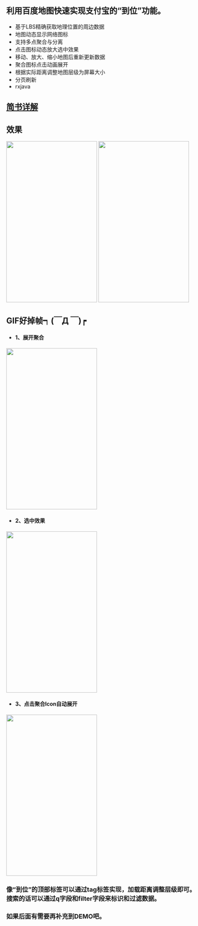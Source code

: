
## 利用百度地图快速实现支付宝的“到位”功能。


* 基于LBS精确获取地理位置的周边数据
* 地图动态显示网络图标
* 支持多点聚合与分离
* 点击图标动态放大选中效果
* 移动、放大、缩小地图后重新更新数据
* 聚合图标点击动画展开
* 根据实际距离调整地图层级为屏幕大小
* 分页刷新
* rxjava

## [简书详解](http://www.jianshu.com/p/2479719af18c)

## 效果
<img src="https://github.com/CarGuo/LBSMap/blob/master/01.jpg" width="240px" height="426px"/>
<img src="https://github.com/CarGuo/LBSMap/blob/master/02.jpg" width="240px" height="426px"/>

<p></p>

## GIF好掉帧┑(￣Д ￣)┍

* <h4>1、展开聚合</h4>
<img src="https://github.com/CarGuo/LBSMap/blob/master/01.gif" width="240px" height="426px"/>

* <h4>2、选中效果</h4>
<img src="https://github.com/CarGuo/LBSMap/blob/master/02.gif" width="240px" height="426px"/>

* <h4>3、点击聚合Icon自动展开</h4>
<img src="https://github.com/CarGuo/LBSMap/blob/master/03.gif" width="240px" height="426px"/>


### 像“到位”的顶部标签可以通过tag标签实现，加载距离调整层级即可。搜索的话可以通过q字段和filter字段来标识和过滤数据。

### 如果后面有需要再补充到DEMO吧。